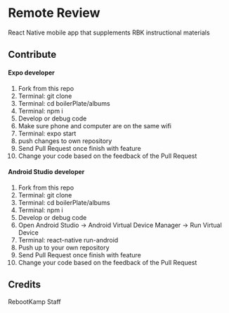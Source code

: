 # Remote Review

React Native mobile app that supplements RBK instructional materials

## Contribute

#### Expo developer
1. Fork from this repo
2. Terminal: git clone
3. Terminal: cd boilerPlate/albums
5. Terminal: npm i
6. Develop or debug code
7. Make sure phone and computer are on the same wifi 
8. Terminal: expo start  
9. push changes to own repository
10. Send Pull Request once finish with feature
11. Change your code based on the feedback of the Pull Request
  
#### Android Studio developer

1. Fork from this repo
2. Terminal: git clone
3. Terminal: cd boilerPlate/albums
5. Terminal: npm i
6. Develop or debug code
7. Open Android Studio -> Android Virtual Device Manager -> Run Virtual Device
7. Terminal: react-native run-android
8. Push up to your own repository
9. Send Pull Request once finish with feature
10. Change your code based on the feedback of the Pull Request

## Credits

RebootKamp Staff
